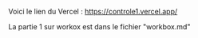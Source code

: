 Voici le lien du Vercel : https://controle1.vercel.app/

La partie 1 sur workox est dans le fichier "workbox.md"